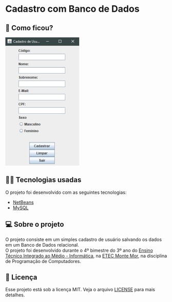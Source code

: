 # Cadastro com Banco de Dados

## :eyes: Como ficou?

<img src="/projectImages/tela-cadastro.png" width="auto" height="400px"></img>

## :man_technologist: Tecnologias usadas

O projeto foi desenvolvido com as seguintes tecnologias:
- [NetBeans](https://netbeans.org)
- [MySQL](https://www.mysql.com)

## :computer: Sobre o projeto

O projeto consiste em um simples cadastro de usuário salvando os dados em um Banco de Dados relacional.<br/>
O projeto foi desenvolvido durante o 4º bimestre do 3º ano do [Ensino Técnico Integrado ao Médio - Informática](http://www.etecmontemor.com.br//index.php/course/show/9), na [ETEC Monte Mor](http://www.etecmontemor.com.br), na disciplina de Programação de Computadores.


## :memo: Licença

Esse projeto está sob a licença MIT. Veja o arquivo [LICENSE](LICENSE.md) para mais detalhes.

